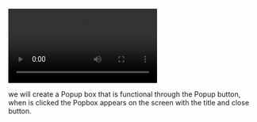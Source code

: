 

<video src="https://github.com/Subhashnee15/pop-up-box/assets/126400709/4ff471ad-6dbd-4c8c-aaab-c2f7a8336a9a"></video>

we will create a Popup box that is functional through the Popup button, when is clicked the Popbox appears on the screen with the title and close button.
